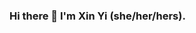 ### Hi there 👋 I'm Xin Yi (she/her/hers).

<!--
**lixin-source/lixin-source** is a ✨ _special_ ✨ repository because its `README.md` (this file) appears on your GitHub profile.

Here are some ideas to get you started:

- ⚡ I am a rising sophomore at Borough of Manhattan Community College studying Computer Science.
- 🔭 I’m a Mobile Application Development Intern at Dandilyonn's Summer Environmental Education Development program.
- 🌱 In the future, I will be participating in a Web Development program hosted by Kode With Klossy.
- 💬 I believe that technology drives change.
- 📫 How to reach me: https://www.linkedin.com/in/x-li/
